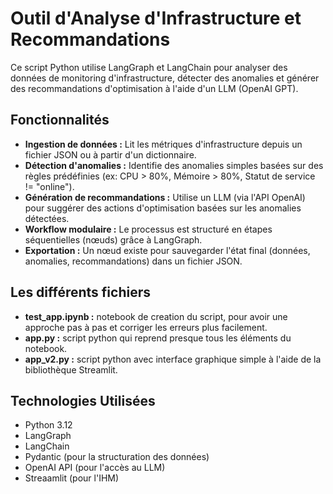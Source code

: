 # Outil d'Analyse d'Infrastructure et Recommandations

Ce script Python utilise LangGraph et LangChain pour analyser des données de monitoring d'infrastructure, détecter des anomalies et générer des recommandations d'optimisation à l'aide d'un LLM (OpenAI GPT).


## Fonctionnalités

* **Ingestion de données :** Lit les métriques d'infrastructure depuis un fichier JSON ou à partir d'un dictionnaire.
* **Détection d'anomalies :** Identifie des anomalies simples basées sur des règles prédéfinies (ex: CPU > 80%, Mémoire > 80%, Statut de service != "online").
* **Génération de recommandations :** Utilise un LLM (via l'API OpenAI) pour suggérer des actions d'optimisation basées sur les anomalies détectées.
* **Workflow modulaire :** Le processus est structuré en étapes séquentielles (nœuds) grâce à LangGraph.
* **Exportation :** Un nœud existe pour sauvegarder l'état final (données, anomalies, recommandations) dans un fichier JSON.


## Les différents fichiers 

* **test_app.ipynb :** notebook de creation du script, pour avoir une approche pas à pas et corriger les erreurs plus facilement.
* **app.py :** script python qui reprend presque tous les éléments du notebook.
* **app_v2.py :** script python avec interface graphique simple à l'aide de la bibliothèque Streamlit.

  
## Technologies Utilisées

* Python 3.12
* LangGraph
* LangChain 
* Pydantic (pour la structuration des données)
* OpenAI API (pour l'accès au LLM)
* Streaamlit (pour l'IHM)
